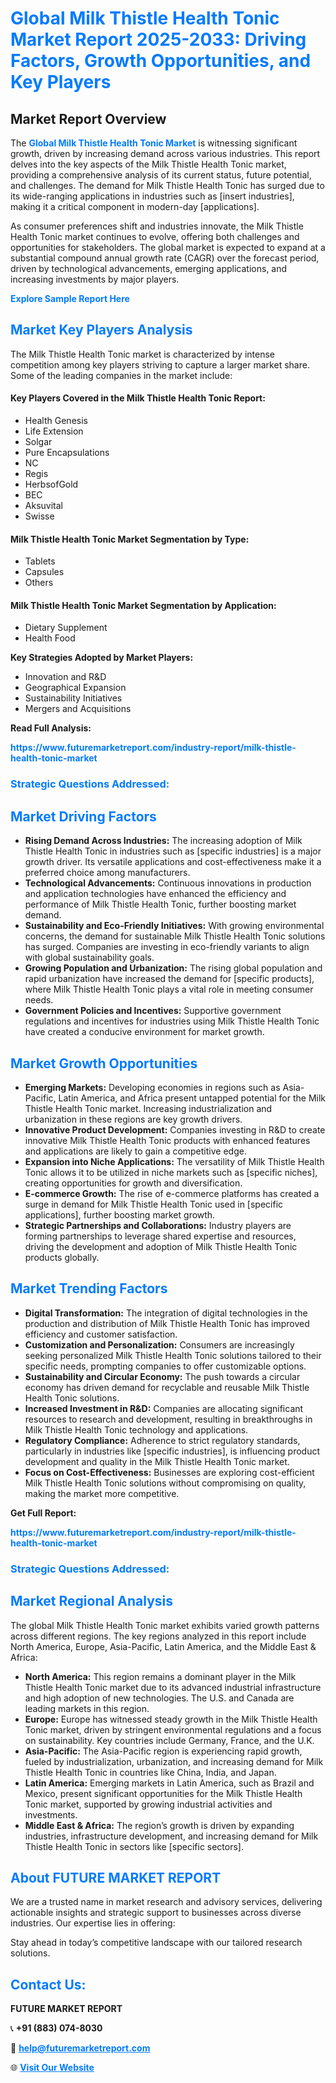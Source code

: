 <h1 style="color: #007BFF;">Global Milk Thistle Health Tonic Market Report 2025-2033: Driving Factors, Growth Opportunities, and Key Players</h1>

<section id="overview">
<h2>Market Report Overview</h2>
<p>The <a href="https://www.futuremarketreport.com/industry-report/milk-thistle-health-tonic-market" style="color: #007BFF; text-decoration: none;"><strong>Global Milk Thistle Health Tonic Market</strong></a> is witnessing significant growth, driven by increasing demand across various industries. This report delves into the key aspects of the Milk Thistle Health Tonic market, providing a comprehensive analysis of its current status, future potential, and challenges. The demand for Milk Thistle Health Tonic has surged due to its wide-ranging applications in industries such as [insert industries], making it a critical component in modern-day [applications].</p>
<p>As consumer preferences shift and industries innovate, the Milk Thistle Health Tonic market continues to evolve, offering both challenges and opportunities for stakeholders. The global market is expected to expand at a substantial compound annual growth rate (CAGR) over the forecast period, driven by technological advancements, emerging applications, and increasing investments by major players.</p>
</section>

<section id="overview">
<p><a href="https://www.futuremarketreport.com/request-sample/reportId=78548" style="color: #007BFF; text-decoration: none;"><strong>Explore Sample Report Here</strong></a></p>
</section>

<section id="key-players">
<h2 style="color: #007BFF;">Market Key Players Analysis</h2>
<p>The Milk Thistle Health Tonic market is characterized by intense competition among key players striving to capture a larger market share. Some of the leading companies in the market include:</p>
<h4>Key Players Covered in the Milk Thistle Health Tonic Report:</h4>
<ul><li>Health Genesis</li><li>Life Extension</li><li>Solgar</li><li>Pure Encapsulations</li><li>NC</li><li>Regis</li><li>HerbsofGold</li><li>BEC</li><li>Aksuvital</li><li>Swisse</li></ul>
<h4>Milk Thistle Health Tonic Market Segmentation by Type:</h4>
<ul><li>Tablets</li><li>Capsules</li><li>Others</li></ul>

<h4>Milk Thistle Health Tonic Market Segmentation by Application:</h4>
<ul><li>Dietary Supplement</li><li>Health Food</li></ul>
<p><strong>Key Strategies Adopted by Market Players:</strong></p>
<ul>
<li>Innovation and R&D</li>
<li>Geographical Expansion</li>
<li>Sustainability Initiatives</li>
<li>Mergers and Acquisitions</li>
</ul>
</section>

<section>
<p><strong>Read Full Analysis: </strong></p><a href="https://www.futuremarketreport.com/industry-report/milk-thistle-health-tonic-market" style="color: #007BFF; text-decoration: none;"><strong>https://www.futuremarketreport.com/industry-report/milk-thistle-health-tonic-market</strong></a>
<h3 style="color: #007BFF;">Strategic Questions Addressed:</h3>
</section>

<section id="driving-factors">
<h2 style="color: #007BFF;">Market Driving Factors</h2>
<ul>
<li><strong>Rising Demand Across Industries:</strong> The increasing adoption of Milk Thistle Health Tonic in industries such as [specific industries] is a major growth driver. Its versatile applications and cost-effectiveness make it a preferred choice among manufacturers.</li>
<li><strong>Technological Advancements:</strong> Continuous innovations in production and application technologies have enhanced the efficiency and performance of Milk Thistle Health Tonic, further boosting market demand.</li>
<li><strong>Sustainability and Eco-Friendly Initiatives:</strong> With growing environmental concerns, the demand for sustainable Milk Thistle Health Tonic solutions has surged. Companies are investing in eco-friendly variants to align with global sustainability goals.</li>
<li><strong>Growing Population and Urbanization:</strong> The rising global population and rapid urbanization have increased the demand for [specific products], where Milk Thistle Health Tonic plays a vital role in meeting consumer needs.</li>
<li><strong>Government Policies and Incentives:</strong> Supportive government regulations and incentives for industries using Milk Thistle Health Tonic have created a conducive environment for market growth.</li>
</ul>
</section>

<section id="growth-opportunities">
<h2 style="color: #007BFF;">Market Growth Opportunities</h2>
<ul>
<li><strong>Emerging Markets:</strong> Developing economies in regions such as Asia-Pacific, Latin America, and Africa present untapped potential for the Milk Thistle Health Tonic market. Increasing industrialization and urbanization in these regions are key growth drivers.</li>
<li><strong>Innovative Product Development:</strong> Companies investing in R&D to create innovative Milk Thistle Health Tonic products with enhanced features and applications are likely to gain a competitive edge.</li>
<li><strong>Expansion into Niche Applications:</strong> The versatility of Milk Thistle Health Tonic allows it to be utilized in niche markets such as [specific niches], creating opportunities for growth and diversification.</li>
<li><strong>E-commerce Growth:</strong> The rise of e-commerce platforms has created a surge in demand for Milk Thistle Health Tonic used in [specific applications], further boosting market growth.</li>
<li><strong>Strategic Partnerships and Collaborations:</strong> Industry players are forming partnerships to leverage shared expertise and resources, driving the development and adoption of Milk Thistle Health Tonic products globally.</li>
</ul>
</section>

<section id="trending-factors">
<h2 style="color: #007BFF;">Market Trending Factors</h2>
<ul>
<li><strong>Digital Transformation:</strong> The integration of digital technologies in the production and distribution of Milk Thistle Health Tonic has improved efficiency and customer satisfaction.</li>
<li><strong>Customization and Personalization:</strong> Consumers are increasingly seeking personalized Milk Thistle Health Tonic solutions tailored to their specific needs, prompting companies to offer customizable options.</li>
<li><strong>Sustainability and Circular Economy:</strong> The push towards a circular economy has driven demand for recyclable and reusable Milk Thistle Health Tonic solutions.</li>
<li><strong>Increased Investment in R&D:</strong> Companies are allocating significant resources to research and development, resulting in breakthroughs in Milk Thistle Health Tonic technology and applications.</li>
<li><strong>Regulatory Compliance:</strong> Adherence to strict regulatory standards, particularly in industries like [specific industries], is influencing product development and quality in the Milk Thistle Health Tonic market.</li>
<li><strong>Focus on Cost-Effectiveness:</strong> Businesses are exploring cost-efficient Milk Thistle Health Tonic solutions without compromising on quality, making the market more competitive.</li>
</ul>
</section>

<section>
<p><strong>Get Full Report: </strong></p><a href="https://www.futuremarketreport.com/industry-report/milk-thistle-health-tonic-market" style="color: #007BFF; text-decoration: none;"><strong>https://www.futuremarketreport.com/industry-report/milk-thistle-health-tonic-market</strong></a>
<h3 style="color: #007BFF;">Strategic Questions Addressed:</h3>
</section>


<section id="regional-analysis">
<h2 style="color: #007BFF;">Market Regional Analysis</h2>
<p>The global Milk Thistle Health Tonic market exhibits varied growth patterns across different regions. The key regions analyzed in this report include North America, Europe, Asia-Pacific, Latin America, and the Middle East & Africa:</p>
<ul>
<li><strong>North America:</strong> This region remains a dominant player in the Milk Thistle Health Tonic market due to its advanced industrial infrastructure and high adoption of new technologies. The U.S. and Canada are leading markets in this region.</li>
<li><strong>Europe:</strong> Europe has witnessed steady growth in the Milk Thistle Health Tonic market, driven by stringent environmental regulations and a focus on sustainability. Key countries include Germany, France, and the U.K.</li>
<li><strong>Asia-Pacific:</strong> The Asia-Pacific region is experiencing rapid growth, fueled by industrialization, urbanization, and increasing demand for Milk Thistle Health Tonic in countries like China, India, and Japan.</li>
<li><strong>Latin America:</strong> Emerging markets in Latin America, such as Brazil and Mexico, present significant opportunities for the Milk Thistle Health Tonic market, supported by growing industrial activities and investments.</li>
<li><strong>Middle East & Africa:</strong> The region’s growth is driven by expanding industries, infrastructure development, and increasing demand for Milk Thistle Health Tonic in sectors like [specific sectors].</li>
</ul>
</section>

<footer>
<h2 style="color: #007BFF;">About FUTURE MARKET REPORT</h2>
<p>We are a trusted name in market research and advisory services, delivering actionable insights and strategic support to businesses across diverse industries. Our expertise lies in offering:</p>

<p>Stay ahead in today’s competitive landscape with our tailored research solutions.</p>

<h2 style="color: #007BFF;">Contact Us:</h2>
<p><strong>FUTURE MARKET REPORT</strong></p>
<p>📞 <strong>+91 (883) 074-8030</strong></p>
<p>📧 <strong><a href="mailto:help@futuremarketreport.com" style="color: #007BFF;">help@futuremarketreport.com</a></strong></p>
<p>🌐 <strong><a href="https://www.futuremarketreport.com/" style="color: #007BFF;">Visit Our Website</a></strong></p>
</footer>